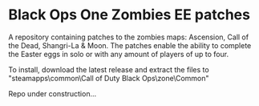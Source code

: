 # Black Ops One Zombies EE patches
A repository containing patches to the zombies maps: Ascension, Call of the Dead, Shangri-La &amp; Moon. The patches enable the ability to complete the Easter eggs in solo or with any amount of players of up to four.

To install, download the latest release and extract the files to "steamapps\common\Call of Duty Black Ops\zone\Common"

Repo under construction...
